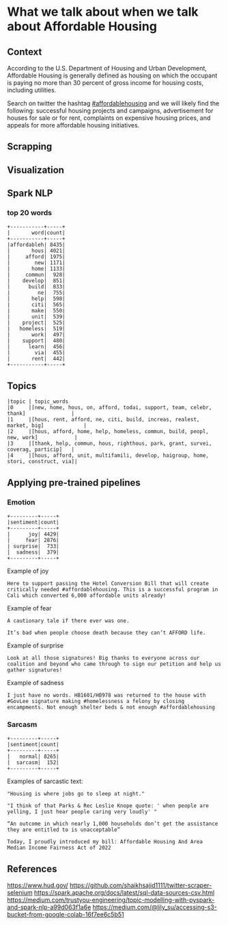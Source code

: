 
# What we talk about when we talk about Affordable Housing

## Context

According to the U.S. Department of Housing and Urban Development, Affordable Housing is generally defined as housing on which the occupant is paying no more than 30 percent of gross income for housing costs, including utilities.

Search on twitter the hashtag [#affordablehousing](https://twitter.com/search?q=%23affordablehousing&src=typed_query&f=live) and we will likely find the following: successful housing projects and campaigns, advertisement for houses for sale or for rent, complaints on expensive housing prices, and appeals for more affordable housing initiatives.

## Scrapping

## Visualization


## Spark NLP


### top 20 words

```
+-----------+-----+
|       word|count|
+-----------+-----+
|affordableh| 8435|
|       hous| 4021|
|     afford| 1975|
|        new| 1171|
|       home| 1133|
|     commun|  928|
|    develop|  851|
|      build|  833|
|         ne|  755|
|       help|  598|
|       citi|  565|
|       make|  550|
|       unit|  539|
|    project|  525|
|   homeless|  519|
|       work|  497|
|    support|  480|
|      learn|  456|
|        via|  455|
|       rent|  442|
+-----------+-----+
```

## Topics

```
|topic | topic_words  
|0     |[new, home, hous, on, afford, todai, support, team, celebr, thank]               |
|1     |[hous, rent, afford, ne, citi, build, increas, realest, market, big]             |
|2     |[hous, afford, home, help, homeless, commun, build, peopl, new, work]            |
|3     |[thank, help, commun, hous, righthous, park, grant, survei, coverag, particip]   |
|4     |[hous, afford, unit, multifamili, develop, haigroup, home, stori, construct, via]|
```

## Applying pre-trained pipelines

### Emotion
```
+---------+-----+
|sentiment|count|
+---------+-----+
|      joy| 4429|
|     fear| 2876|
| surprise|  733|
|  sadness|  379|
+---------+-----+
```

Example of joy
```
Here to support passing the Hotel Conversion Bill that will create critically needed #affordablehousing. This is a successful program in Cali which converted 6,000 affordable units already!
```

Example of fear
```
A cautionary tale if there ever was one.

It’s bad when people choose death because they can’t AFFORD life.
```

Example of surprise
```
Look at all those signatures! Big thanks to everyone across our coalition and beyond who came through to sign our petition and help us gather signatures!
```

Example of sadness
```
I just have no words. HB1601/HB978 was returned to the house with  #GovLee signature making #homelessness a felony by closing encampments. Not enough shelter beds & not enough #affordablehousing 
```

### Sarcasm

```
+---------+-----+
|sentiment|count|
+---------+-----+
|   normal| 8265|
|  sarcasm|  152|
+---------+-----+
```

Examples of sarcastic text:
```
"Housing is where jobs go to sleep at night."

"I think of that Parks & Rec Leslie Knope quote: ' when people are yelling, I just hear people caring very loudly' "

“An outcome in which nearly 1,000 households don’t get the assistance they are entitled to is unacceptable”

Today, I proudly introduced my bill: Affordable Housing And Area Median Income Fairness Act of 2022
```

## References
https://www.hud.gov/
https://github.com/shaikhsajid1111/twitter-scraper-selenium
https://spark.apache.org/docs/latest/sql-data-sources-csv.html
https://medium.com/trustyou-engineering/topic-modelling-with-pyspark-and-spark-nlp-a99d063f1a6e
https://medium.com/@lily_su/accessing-s3-bucket-from-google-colab-16f7ee6c5b51


